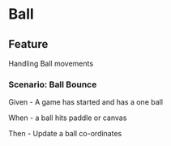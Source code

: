# Ball

## Feature
Handling Ball movements

### Scenario: Ball Bounce

Given - A game has started and has a one ball 

When - a ball hits paddle or canvas

Then - Update a ball co-ordinates
